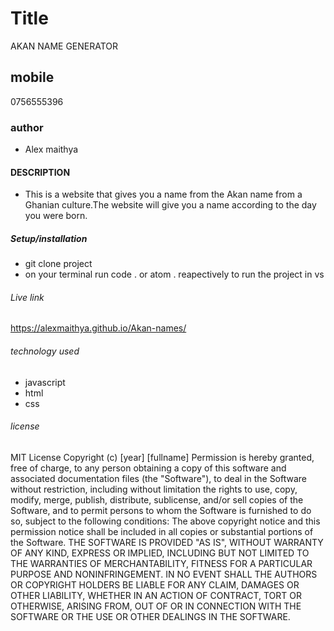 # Title 
 AKAN NAME GENERATOR
 ## mobile 
 0756555396
### author
- Alex maithya
#### DESCRIPTION
- This is a website that gives you a name from the Akan name from a Ghanian culture.The website will give you a name according to the day you were born.
##### Setup/installation
- git clone project
- on your terminal run code . or atom . reapectively to run the project in vs
###### Live link
https://alexmaithya.github.io/Akan-names/
###### technology used
- javascript
- html
- css
###### license
MIT License
Copyright (c) [year] [fullname]
Permission is hereby granted, free of charge, to any person obtaining a copy
of this software and associated documentation files (the "Software"), to deal
in the Software without restriction, including without limitation the rights
to use, copy, modify, merge, publish, distribute, sublicense, and/or sell
copies of the Software, and to permit persons to whom the Software is
furnished to do so, subject to the following conditions:
The above copyright notice and this permission notice shall be included in all
copies or substantial portions of the Software.
THE SOFTWARE IS PROVIDED "AS IS", WITHOUT WARRANTY OF ANY KIND, EXPRESS OR
IMPLIED, INCLUDING BUT NOT LIMITED TO THE WARRANTIES OF MERCHANTABILITY,
FITNESS FOR A PARTICULAR PURPOSE AND NONINFRINGEMENT. IN NO EVENT SHALL THE
AUTHORS OR COPYRIGHT HOLDERS BE LIABLE FOR ANY CLAIM, DAMAGES OR OTHER
LIABILITY, WHETHER IN AN ACTION OF CONTRACT, TORT OR OTHERWISE, ARISING FROM,
OUT OF OR IN CONNECTION WITH THE SOFTWARE OR THE USE OR OTHER DEALINGS IN THE
SOFTWARE.
